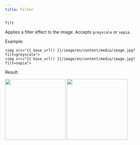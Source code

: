 ```yaml
---
title: Filter
---
```


`filt`

Applies a filter effect to the image. Accepts `greyscale` or `sepia`.

Example:

```twig
<img src="{{ base_url() }}/image/en/content/media/image.jpg?filt=greyscale">
<img src="{{ base_url() }}/image/en/content/media/image.jpg?filt=sepia">
```

Result:

<img width="200" class="inline" src="[base_url]/image/en/content/media/image.jpg?q=70&w=200&dpr=2&filt=greyscale" />
<img width="200" class="inline" src="[base_url]/image/en/content/media/image.jpg?q=70&w=200&dpr=2&filt=sepia" />
